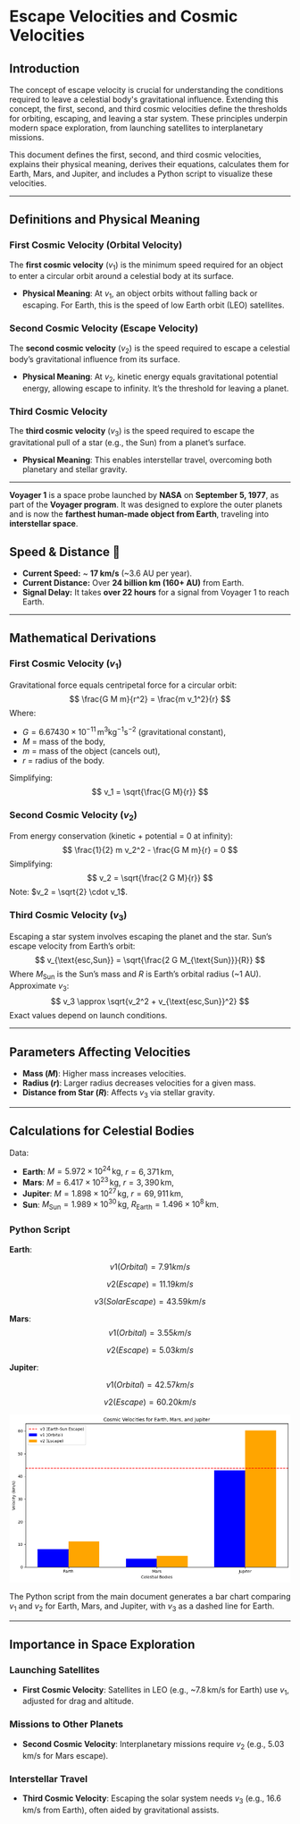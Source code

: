 # Escape Velocities and Cosmic Velocities

## Introduction

The concept of escape velocity is crucial for understanding the conditions required to leave a celestial body's gravitational influence. Extending this concept, the first, second, and third cosmic velocities define the thresholds for orbiting, escaping, and leaving a star system. These principles underpin modern space exploration, from launching satellites to interplanetary missions.

This document defines the first, second, and third cosmic velocities, explains their physical meaning, derives their equations, calculates them for Earth, Mars, and Jupiter, and includes a Python script to visualize these velocities.

---

## Definitions and Physical Meaning

### First Cosmic Velocity (Orbital Velocity)

The **first cosmic velocity** ($v_1$) is the minimum speed required for an object to enter a circular orbit around a celestial body at its surface.

- **Physical Meaning**: At $v_1$, an object orbits without falling back or escaping. For Earth, this is the speed of low Earth orbit (LEO) satellites.

### Second Cosmic Velocity (Escape Velocity)

The **second cosmic velocity** ($v_2$) is the speed required to escape a celestial body’s gravitational influence from its surface.

- **Physical Meaning**: At $v_2$, kinetic energy equals gravitational potential energy, allowing escape to infinity. It’s the threshold for leaving a planet.

### Third Cosmic Velocity

The **third cosmic velocity** ($v_3$) is the speed required to escape the gravitational pull of a star (e.g., the Sun) from a planet’s surface.

- **Physical Meaning**: This enables interstellar travel, overcoming both planetary and stellar gravity.

--------------------------------------------------------
**Voyager 1** is a space probe launched by **NASA** on **September 5, 1977**, as part of the **Voyager program**. It was designed to explore the outer planets and is now the **farthest human-made object from Earth**, traveling into **interstellar space**.


## Speed & Distance 📏

- **Current Speed:** ~ **17 km/s** (~3.6 AU per year).
- **Current Distance:** Over **24 billion km (160+ AU)** from Earth.
- **Signal Delay:** It takes **over 22 hours** for a signal from Voyager 1 to reach Earth.

---

## Mathematical Derivations

### First Cosmic Velocity ($v_1$)

Gravitational force equals centripetal force for a circular orbit:
$$
\frac{G M m}{r^2} = \frac{m v_1^2}{r}
$$
Where:

- $G = 6.67430 \times 10^{-11} \, \text{m}^3 \text{kg}^{-1} \text{s}^{-2}$ (gravitational constant),
- $M$ = mass of the body,
- $m$ = mass of the object (cancels out),
- $r$ = radius of the body.

Simplifying:
$$
v_1 = \sqrt{\frac{G M}{r}}
$$

### Second Cosmic Velocity ($v_2$)

From energy conservation (kinetic + potential = 0 at infinity):
$$
\frac{1}{2} m v_2^2 - \frac{G M m}{r} = 0
$$
Simplifying:
$$
v_2 = \sqrt{\frac{2 G M}{r}}
$$
Note: $v_2 = \sqrt{2} \cdot v_1$.

### Third Cosmic Velocity ($v_3$)

Escaping a star system involves escaping the planet and the star. Sun’s escape velocity from Earth’s orbit:
$$
v_{\text{esc,Sun}} = \sqrt{\frac{2 G M_{\text{Sun}}}{R}}
$$
Where $M_{\text{Sun}}$ is the Sun’s mass and $R$ is Earth’s orbital radius (~1 AU). Approximate $v_3$:
$$
v_3 \approx \sqrt{v_2^2 + v_{\text{esc,Sun}}^2}
$$
Exact values depend on launch conditions.

---

## Parameters Affecting Velocities

- **Mass ($M$)**: Higher mass increases velocities.
- **Radius ($r$)**: Larger radius decreases velocities for a given mass.
- **Distance from Star ($R$)**: Affects $v_3$ via stellar gravity.

---

## Calculations for Celestial Bodies

Data:

- **Earth**: $M = 5.972 \times 10^{24} \, \text{kg}$, $r = 6,371 \, \text{km}$,
- **Mars**: $M = 6.417 \times 10^{23} \, \text{kg}$, $r = 3,390 \, \text{km}$,
- **Jupiter**: $M = 1.898 \times 10^{27} \, \text{kg}$, $r = 69,911 \, \text{km}$,
- **Sun**: $M_{\text{Sun}} = 1.989 \times 10^{30} \, \text{kg}$, $R_{\text{Earth}} = 1.496 \times 10^8 \, \text{km}$.

### Python Script


**Earth**:

$$
 v1 (Orbital) = 7.91 km/s
$$

$$
 v2 (Escape) = 11.19 km/s
$$

$$
 v3 (Solar Escape) = 43.59 km/s
$$


**Mars**:
$$
 v1 (Orbital) = 3.55 km/s
$$

$$
 v2 (Escape) = 5.03 km/s
$$

**Jupiter**:

$$
v1 (Orbital) = 42.57 km/s
$$

$$
v2 (Escape) = 60.20 km/s
$$

  ![alt text](image-3.png)







The Python script from the main document generates a bar chart comparing $v_1$ and $v_2$ for Earth, Mars, and Jupiter, with $v_3$ as a dashed line for Earth.

---

## Importance in Space Exploration

### Launching Satellites
- **First Cosmic Velocity**: Satellites in LEO (e.g., ~$7.8 \, \text{km/s}$ for Earth) use $v_1$, adjusted for drag and altitude.

### Missions to Other Planets
- **Second Cosmic Velocity**: Interplanetary missions require $v_2$ (e.g., $5.03 \, \text{km/s}$ for Mars escape).

### Interstellar Travel
- **Third Cosmic Velocity**: Escaping the solar system needs $v_3$ (e.g., $16.6 \, \text{km/s}$ from Earth), often aided by gravitational assists.